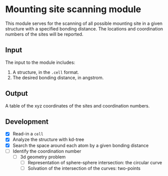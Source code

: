 # Mounting site scanning module

This module serves for the scanning of all possible mounting site in a given structure with a specified bonding distance. The locations and coordination numbers of the sites will be reported.

## Input

The input to the module includes:

1. A structure, in the `.cell` format.
2. The desired bonding distance, in angstrom.

## Output

A table of the xyz coordinates of the sites and coordination numbers.

## Development

- [x] Read-in a `cell`
- [x] Analyze the structure with kd-tree
- [x] Search the space around each atom by a given bonding distance
- [ ] Identify the coordination number
  - [ ] 3d geometry problem
    - [ ] Representation of sphere-sphere intersection: the circular curve
    - [ ] Solvation of the intersection of the curves: two-points
